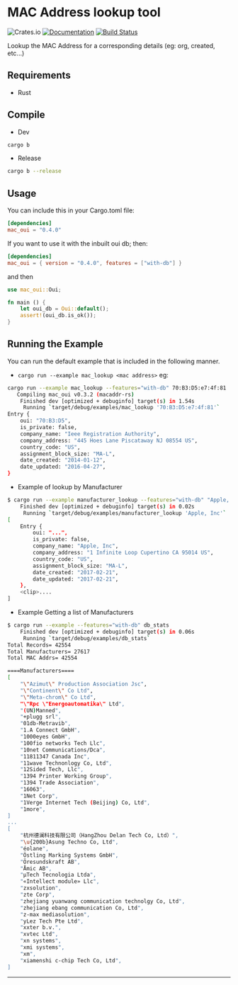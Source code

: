 MAC Address lookup tool
=========================
![Crates.io](https://img.shields.io/crates/v/mac_oui)
[![Documentation](https://docs.rs/mac_oui/badge.svg)](https://docs.rs/mac_oui)
[![Build Status](https://travis-ci.com/marirs/mac-oui.svg?branch=master)](https://travis-ci.com/marirs/mac-oui)

Lookup the MAC Address for a corresponding details (eg: org, created, etc...)

## Requirements

- Rust

## Compile
- Dev
```bash
cargo b
```
- Release
```bash 
cargo b --release
```

## Usage

You can include this in your Cargo.toml file:
```toml
[dependencies]
mac_oui = "0.4.0"
```

If you want to use it with the inbuilt oui db; then:
```toml
[dependencies]
mac_oui = { version = "0.4.0", features = ["with-db"] }
```

and then

```rust
use mac_oui::Oui;

fn main () {
    let oui_db = Oui::default();
    assert!(oui_db.is_ok());
}
```

## Running the Example
You can run the default example that is included in the following manner.
- `cargo run --example mac_lookup <mac address>` eg:
```bash
cargo run --example mac_lookup --features="with-db" 70:B3:D5:e7:4f:81
   Compiling mac_oui v0.3.2 (macaddr-rs)
    Finished dev [optimized + debuginfo] target(s) in 1.54s
     Running `target/debug/examples/mac_lookup '70:B3:D5:e7:4f:81'`
Entry {
    oui: "70:B3:D5",
    is_private: false,
    company_name: "Ieee Registration Authority",
    company_address: "445 Hoes Lane Piscataway NJ 08554 US",
    country_code: "US",
    assignment_block_size: "MA-L",
    date_created: "2014-01-12",
    date_updated: "2016-04-27",
}
```
- Example of lookup by Manufacturer
```bash
$ cargo run --example manufacturer_lookup --features="with-db" "Apple, Inc"
    Finished dev [optimized + debuginfo] target(s) in 0.02s
     Running `target/debug/examples/manufacturer_lookup 'Apple, Inc'`
[
    Entry {
        oui: "...",
        is_private: false,
        company_name: "Apple, Inc",
        company_address: "1 Infinite Loop Cupertino CA 95014 US",
        country_code: "US",
        assignment_block_size: "MA-L",
        date_created: "2017-02-21",
        date_updated: "2017-02-21",
    },
    <clip>....
]
```

- Example Getting a list of Manufacturers
```bash
$ cargo run --example --features="with-db" db_stats
    Finished dev [optimized + debuginfo] target(s) in 0.06s
     Running `target/debug/examples/db_stats`
Total Records= 42554
Total Manufacturers= 27617
Total MAC Addrs= 42554

====Manufacturers====
[
    "\"Azimut\" Production Association Jsc",
    "\"Continent\" Co Ltd",
    "\"Meta-chrom\" Co Ltd",
    "\"Rpc \"Energoautomatika\" Ltd",
    "(UN)Manned",
    "+plugg srl",
    "01db-Metravib",
    "1.A Connect GmbH",
    "1000eyes GmbH",
    "100fio networks Tech Llc",
    "10net Communications/Dca",
    "11811347 Canada Inc",
    "11wave Technonlogy Co, Ltd",
    "12Sided Tech, Llc",
    "1394 Printer Working Group",
    "1394 Trade Association",
    "16063",
    "1Net Corp",
    "1Verge Internet Tech (Beijing) Co, Ltd",
    "1more",
]
...
[
    "杭州德澜科技有限公司（HangZhou Delan Tech Co, Ltd）",
    "\u{200b}Asung Techno Co, Ltd",
    "éolane",
    "Östling Marking Systems GmbH",
    "Öresundskraft AB",
    "Åmic AB",
    "µTech Tecnologia Ltda",
    "«Intellect module» Llc",
    "zxsolution",
    "zte Corp",
    "zhejiang yuanwang communication technolgy Co, Ltd",
    "zhejiang ebang communication Co, Ltd",
    "z-max mediasolution",
    "yLez Tech Pte Ltd",
    "xxter b.v.",
    "xvtec Ltd",
    "xn systems",
    "xmi systems",
    "xm",
    "xiamenshi c-chip Tech Co, Ltd",
]
```
---
